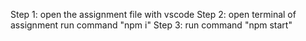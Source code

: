 Step 1: open the assignment file with vscode
Step 2: open terminal of assignment run command "npm i"
Step 3: run command "npm start"
